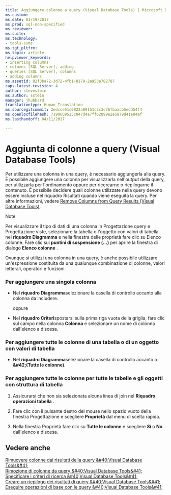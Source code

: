 ```yaml
---
title: Aggiungere colonne a query (Visual Database Tools) | Microsoft Docs
ms.custom: 
ms.date: 01/19/2017
ms.prod: sql-non-specified
ms.reviewer: 
ms.suite: 
ms.technology:
- tools-ssms
ms.tgt_pltfrm: 
ms.topic: article
helpviewer_keywords:
- inserting columns
- columns [SQL Server], adding
- queries [SQL Server], columns
- adding columns
ms.assetid: 82f3ba72-3d72-4fb1-8179-2a953a782787
caps.latest.revision: 4
author: stevestein
ms.author: sstein
manager: jhubbard
translationtype: Human Translation
ms.sourcegitcommit: 2edcce51c6822a89151c3c3c76fbaacb5edd54f4
ms.openlocfilehash: 7190609525c847d4a7ff62899e2e5879d41e04af
ms.lasthandoff: 04/11/2017

---
```

# <a name="add-columns-to-queries-visual-database-tools"></a>Aggiunta di colonne a query (Visual Database Tools)
Per utilizzare una colonna in una query, è necessario aggiungerla alla query. È possibile aggiungere una colonna per visualizzarla nell'output della query, per utilizzarla per l'ordinamento oppure per ricercarne o riepilogarne il contenuto. È possibile decidere quali colonne utilizzate nella query devono essere incluse nel riquadro Risultati quando viene eseguita la query. Per altre informazioni, vedere [Remove Columns from Query Results &#40;Visual Database Tools&#41;](../../ssms/visual-db-tools/remove-columns-from-query-results-visual-database-tools.md).  
  
> [!NOTE]  
> Per visualizzare il tipo di dati di una colonna in Progettazione query e Progettazione viste, selezionare la tabella o l'oggetto con valori di tabella nel **riquadro Diagramma** e nella finestra delle proprietà fare clic su Elenco colonne. Fare clic sui **puntini di sospensione (…)** per aprire la finestra di dialogo **Elenco colonne** .  
  
Ovunque si utilizzi una colonna in una query, è anche possibile utilizzare un'espressione costituita da una qualunque combinazione di colonne, valori letterali, operatori e funzioni.  
  
### <a name="to-add-an-individual-column"></a>Per aggiungere una singola colonna  
  
-   Nel **riquadro Diagramma**selezionare la casella di controllo accanto alla colonna da includere.  
  
    oppure  
  
-   Nel **riquadro Criteri**spostarsi sulla prima riga vuota della griglia, fare clic sul campo nella colonna **Colonna** e selezionare un nome di colonna dall'elenco a discesa.  
  
### <a name="to-add-all-columns-for-one-table-or-table-valued-object"></a>Per aggiungere tutte le colonne di una tabella o di un oggetto con valori di tabella  
  
-   Nel **riquadro Diagramma**selezionare la casella di controllo accanto a **\&#42;(Tutte le colonne)**.  
  
### <a name="to-add-all-columns-for-all-tables-and-table-structured-objects"></a>Per aggiungere tutte le colonne per tutte le tabelle e gli oggetti con struttura di tabella  
  
1.  Assicurarsi che non sia selezionata alcuna linea di join nel **Riquadro operazioni tabella** .  
  
2.  Fare clic con il pulsante destro del mouse nello spazio vuoto della finestra Progettazione e scegliere **Proprietà** dal menu di scelta rapida.  
  
3.  Nella finestra Proprietà fare clic su **Tutte le colonne** e scegliere **Sì** o **No** dall'elenco a discesa.  
  
## <a name="see-also"></a>Vedere anche  
[Rimuovere colonne dai risultati della query &amp;#40;Visual Database Tools&amp;#41;](../../ssms/visual-db-tools/remove-columns-from-query-results-visual-database-tools.md)  
[Rimozione di colonne da query &amp;#40;Visual Database Tools&amp;#41;](../../ssms/visual-db-tools/remove-columns-from-queries-visual-database-tools.md)  
[Specificare i criteri di ricerca &amp;#40;Visual Database Tools&amp;#41;](../../ssms/visual-db-tools/specify-search-criteria-visual-database-tools.md)  
[Creare un riepilogo dei risultati di query &amp;#40;Visual Database Tools&amp;#41;](../../ssms/visual-db-tools/summarize-query-results-visual-database-tools.md)  
[Eseguire operazioni di base con le query &amp;#40;Visual Database Tools&amp;#41;](../../ssms/visual-db-tools/perform-basic-operations-with-queries-visual-database-tools.md)  
  

